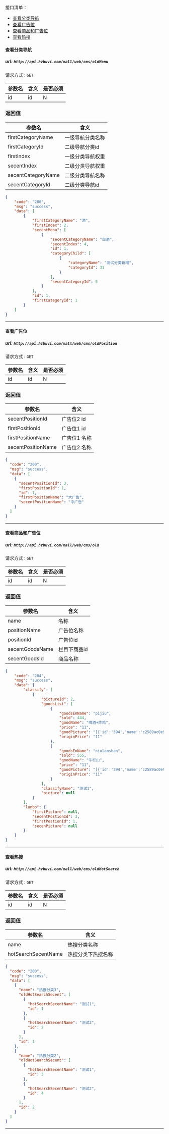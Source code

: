 接口清单：
- [查看分类导航](#查看分类导航)
- [查看广告位](#查看广告位)
- [查看商品和广告位](#查看商品和广告位)
- [查看热搜](#查看热搜)



#### 查看分类导航

##### url: `http://api.hzbuvi.com/mall/web/cms/oldMenu`
请求方式 : `GET`

参数名    | 含义    | 是否必须
-------|--------|-----
id| id |N

###  返回值

参数名  | 含义
-------------|-------------
firstCategoryName  |一级导航分类名称
firstCategoryId  |二级导航分类id
firstIndex  |一级分类导航权重
secentIndex  |二级分类导航权重
secentCategoryName  |二级分类导航名称
secentCategoryId  |二级分类导航id
```json
{
    "code": "200",
    "msg": "success",
    "data": [
        {
            "firstCategoryName": "酒",
            "firstIndex": 2,
            "secentMenu": [
                {
                    "secentCategoryName": "白酒",
                    "secentIndex": 4,
                    "id": 1,
                    "categoryChild": [
                        {
                            "categoryName": "测试分类新增",
                            "categoryId": 31
                        }
                    ],
                    "secentCategoryId": 5
                }
            ],
            "id": 1,
            "firstCategoryId": 1
        }
    ]
}
```

----------------------------------------

#### 查看广告位

##### url: `http://api.hzbuvi.com/mall/web/cms/oldPosition`
请求方式 : `GET`

参数名    | 含义    | 是否必须
-------|--------|-----
id| id |N

###  返回值

参数名  | 含义
-------------|-------------
secentPositionId  |广告位2 id
firstPositionId  |广告位1 id
firstPositionName  |广告位1 名称
secentPositionName  |广告位2 名称
```json
{
  "code": "200",
  "msg": "success",
  "data": [
    {
      "secentPositionId": 3,
      "firstPositionId": 1,
      "id": 1,
      "firstPositionName": "大广告",
      "secentPositionName": "中广告"
    }
  ]
}
```

----------------------------------------


#### 查看商品和广告位

##### url: `http://api.hzbuvi.com/mall/web/cms/old`
请求方式 : `GET`

参数名    | 含义    | 是否必须
-------|--------|-----
id| id |N

###  返回值

参数名  | 含义
-------------|-------------
name  |名称
positionName  |广告位名称
positionId  |广告位id
secentGoodsName  |栏目下商品id
secentGoodsId  |商品名称
```json
{
    "code": "204",
    "msg": "success",
    "data": {
        "classify": [
            {
                "pictureId": 2,
                "goodsList": [
                    {
                        "goodsEnName": "pijiu",
                        "sold": 444,
                        "goodName": "啤酒+炸鸡",
                        "price": "11",
                        "goodPicture": "[{'id':'394','name':'c2589ac0e9a26af40572a99ed476aa42'}]",
                        "originPrice": "11"
                    },
                    {
                        "goodsEnName": "niulanshan",
                        "sold": 555,
                        "goodName": "牛栏山",
                        "price": "11",
                        "goodPicture": "[{'id':'394','name':'c2589ac0e9a26af40572a99ed476aa42'}]",
                        "originPrice": "11"
                    }
                ],
                "classifyName": "测试1",
                "picture": null
            }
        ],
        "lunbo": {
            "firstPicture": null,
            "secentPostionId": 3,
            "firstPostionId": 1,
            "secenPicture": null
        }
    }
}
```

----------------------------------------


#### 查看热搜

##### url: `http://api.hzbuvi.com/mall/web/cms/oldHotSearch`
请求方式 : `GET`

参数名    | 含义    | 是否必须
-------|--------|-----
id| id |N


###  返回值

参数名  | 含义
-------------|-------------
name  |热搜分类名称
hotSearchSecentName  |热搜分类下热搜名称
```json
{
  "code": "200",
  "msg": "success",
  "data": [
    {
      "name": "热搜分类3",
      "oldHotSearchSecent": [
        {
          "hotSearchSecentName": "测试1",
          "id": 1
        },
        {
          "hotSearchSecentName": "测试2",
          "id": 2
        }
      ],
      "id": 1
    },
    {
      "name": "热搜分类2",
      "oldHotSearchSecent": [
        {
          "hotSearchSecentName": "测试1",
          "id": 3
        },
        {
          "hotSearchSecentName": "测试2",
          "id": 4
        }
      ],
      "id": 2
    }
  ]
}
```

----------------------------------------